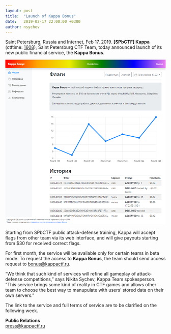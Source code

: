 ```yaml
---
layout: post
title:  "Launch of Kappa Bonus"
date:   2019-02-17 22:00:00 +0300
author: nsychev
---
```


Saint Petersburg, Russia and Internet, Feb 17, 2019. **[SPbCTF] Kappa** (ctftime: [1608][ctftime]), Saint Petersburg CTF Team, today announced launch of its new public financial service, the **Kappa Bonus**.

![Kappa Bonus Preview](/assets/img/2019-02-17-bonus.png)

Starting from SPbCTF public attack-defense training, Kappa will accept flags from other team via its web interface, and will give payouts starting from $30 for received correct flags.

For first month, the service will be available only for certain teams in beta mode. To request the access to **Kappa Bonus**, the team should send access request to bonus@kappactf.ru.

“We think that such kind of services will refine all gameplay of attack-defense competitions,” says Nikita Sychev, Kappa Team spokesperson. “This service brings some kind of reality in CTF games and allows other team to choose the best way to manupulate with users’ stored data on their own servers.”

The link to the service and full terms of service are to be clarified on the following week.

**Public Relations**<br>
press@kappactf.ru


[ctftime]: https://ctftime.org/team/1608
[shop]: https://kappactf.ru/shop/

